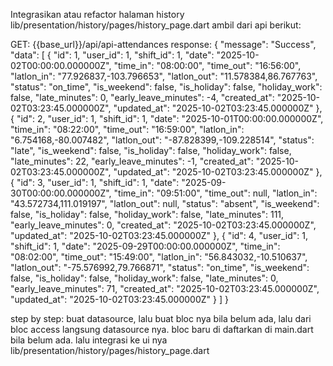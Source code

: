 Integrasikan atau refactor halaman history lib/presentation/history/pages/history_page.dart ambil dari api berikut:

GET: {{base_url}}/api/api-attendances
response:
{
    "message": "Success",
    "data": [
        {
            "id": 1,
            "user_id": 1,
            "shift_id": 1,
            "date": "2025-10-02T00:00:00.000000Z",
            "time_in": "08:00:00",
            "time_out": "16:56:00",
            "latlon_in": "77.926837,-103.796653",
            "latlon_out": "11.578384,86.767763",
            "status": "on_time",
            "is_weekend": false,
            "is_holiday": false,
            "holiday_work": false,
            "late_minutes": 0,
            "early_leave_minutes": -4,
            "created_at": "2025-10-02T03:23:45.000000Z",
            "updated_at": "2025-10-02T03:23:45.000000Z"
        },
        {
            "id": 2,
            "user_id": 1,
            "shift_id": 1,
            "date": "2025-10-01T00:00:00.000000Z",
            "time_in": "08:22:00",
            "time_out": "16:59:00",
            "latlon_in": "6.754168,-80.007482",
            "latlon_out": "-87.828399,-109.228514",
            "status": "late",
            "is_weekend": false,
            "is_holiday": false,
            "holiday_work": false,
            "late_minutes": 22,
            "early_leave_minutes": -1,
            "created_at": "2025-10-02T03:23:45.000000Z",
            "updated_at": "2025-10-02T03:23:45.000000Z"
        },
        {
            "id": 3,
            "user_id": 1,
            "shift_id": 1,
            "date": "2025-09-30T00:00:00.000000Z",
            "time_in": "09:51:00",
            "time_out": null,
            "latlon_in": "43.572734,111.019197",
            "latlon_out": null,
            "status": "absent",
            "is_weekend": false,
            "is_holiday": false,
            "holiday_work": false,
            "late_minutes": 111,
            "early_leave_minutes": 0,
            "created_at": "2025-10-02T03:23:45.000000Z",
            "updated_at": "2025-10-02T03:23:45.000000Z"
        },
        {
            "id": 4,
            "user_id": 1,
            "shift_id": 1,
            "date": "2025-09-29T00:00:00.000000Z",
            "time_in": "08:02:00",
            "time_out": "15:49:00",
            "latlon_in": "56.843032,-10.510637",
            "latlon_out": "-75.576992,79.766871",
            "status": "on_time",
            "is_weekend": false,
            "is_holiday": false,
            "holiday_work": false,
            "late_minutes": 0,
            "early_leave_minutes": 71,
            "created_at": "2025-10-02T03:23:45.000000Z",
            "updated_at": "2025-10-02T03:23:45.000000Z"
        }
    ]
}

step by step:
buat datasource, lalu buat bloc nya bila belum ada, lalu dari bloc access langsung datasource nya.
bloc baru di daftarkan di main.dart bila belum ada.
lalu integrasi ke ui nya lib/presentation/history/pages/history_page.dart